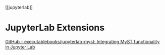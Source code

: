 [[jupyterlab]]

# JupyterLab Extensions

[GitHub - executablebooks/jupyterlab-myst: Integrating MyST functionality in Jupyter Lab](https://github.com/executablebooks/jupyterlab-myst)
